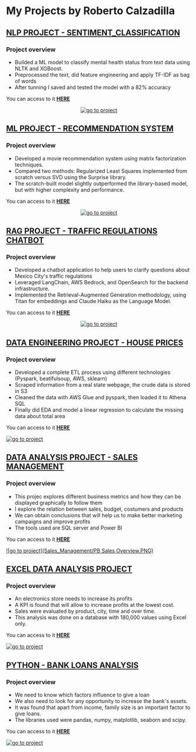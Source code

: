 # My Projects by Roberto Calzadilla

## [NLP PROJECT - SENTIMENT_CLASSIFICATION](https://roberto121c.github.io/Sentiment_Analysis_Mental_Health/)

### Project overview
* Builded a ML model to classify mental health status from text data using NLTK and XGBoost.
* Preprocessed the text, did feature engineering and apply TF-IDF as bag of words
* After tunning I saved and tested the model with a 82% accuracy

You can access to it **[HERE](https://roberto121c.github.io/Sentiment_Analysis_Mental_Health/)**

<div style="display: flex; justify-content: center;">
  <a href="https://roberto121c.github.io/Sentiment_Analysis_Mental_Health/">
    <img src="Sentiment_Analysis/anxiety.png" alt="go to project" style="max-width:100%;">
  </a>
</div>


## [ML PROJECT - RECOMMENDATION SYSTEM](https://roberto121c.github.io/Recommendation_System/)

### Project overview
* Developed a movie recommendation system using matrix factorization techniques.
* Compared two methods: Regularized Least Squares implemented from scratch versus SVD using the Surprise library.
* The scratch-built model slightly outperformed the library-based model, but with higher complexity and performance.

You can access to it **[HERE](https://roberto121c.github.io/Recommendation_System/)**

<div style="display: flex; justify-content: center;">
  <a href="https://roberto121c.github.io/Recommendation_System/">
    <img src="recommendation_system/user_activity_movie_popularity.jpg" alt="go to project" style="max-width:100%;">
  </a>
</div>


## [RAG PROJECT - TRAFFIC REGULATIONS CHATBOT](https://roberto121c.github.io/Traffic_Regulations_Chatbot/)

### Project overview
* Developed a chatbot application to help users to clarify questions about Mexico City's traffic regulations
* Leveraged LangChain, AWS Bedrock, and OpenSearch for the backend infrastructure.
* Implemented the Retrieval-Augmented Generation methodology, using Titan for embeddings and Claude Haiku as the Language Model.

You can access to it **[HERE](https://roberto121c.github.io/Traffic_Regulations_Chatbot/)**

<div style="display: flex; justify-content: center;">
  <a href="https://roberto121c.github.io/Traffic_Regulations_Chatbot/">
    <img src="RAG_app/RAG_App.png" alt="go to project" style="max-width:100%;">
  </a>
</div>

## [DATA ENGINEERING PROJECT - HOUSE PRICES](https://roberto121c.github.io/House_prices/)

### Project overview
* Developed a complete ETL process using different technologies (Pyspark, beatifulsoup, AWS, sklearn)
* Scraped information from a real state webpage, the crude data is stored in S3
* Cleaned the data with AWS Glue and pyspark, then loaded it to Athena SQL
* Finally did EDA and model a linear regression to calculate the missing data about total area

You can access to it **[HERE](https://roberto121c.github.io/House_prices/)**

[![go to project](House_prices/house_prices_0.PNG)](https://roberto121c.github.io/House_prices/)



## [DATA ANALYSIS PROJECT - SALES MANAGEMENT](https://roberto121c.github.io/Sales_Management/)

### Project overview
* This projec explores different business metrics and how they can be displayed graphically to follow them
* I explore the relation between sales, budget, costumers and products
* We can obtain conclusions that will help us to make better marketing campaigns and improve profits
* The tools used are SQL server and Power BI

You can access to it **[HERE](https://roberto121c.github.io/Sales_Management/)**

[![go to project](Sales_Management/PB Sales Overview.PNG)](https://roberto121c.github.io/Sales_Management/)



## [EXCEL DATA ANALYSIS PROJECT](https://roberto121c.github.io/Excel_Analysis_Project/)

### Project overview
* An electronics store needs to increase its profits
* A KPI is found that will allow to increase profits at the lowest cost.
* Sales were evaluated by product, city, time and over time.
* This analysis was done on a database with 180,000 values using Excel only.

You can access to it **[HERE](https://roberto121c.github.io/Excel_Analysis_Project/)**

[![go to project](Excel_Sales_Analysis/Sales_overview.PNG)](https://roberto121c.github.io/Excel_Analysis_Project/)



## [PYTHON - BANK LOANS ANALYSIS](https://roberto121c.github.io/Bank_loans_analysis/)

### Project overview
- We need to know which factors influence to give a loan
- We also need to look for any opportunity to increase the bank's assets.
- It was found that apart from income, family size is an important factor to give loans.
- The libraries used were pandas, numpy, matplotlib, seaborn and scipy.

You can access to it **[HERE](https://roberto121c.github.io/Bank_loans_analysis/)**

[![go to project](Bank_Loan_analysis/Correlation_heatmap.png)](https://roberto121c.github.io/Bank_loans_analysis/)
